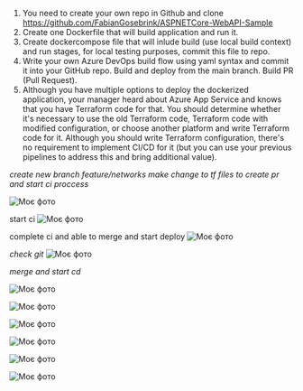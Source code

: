 1) You need to create your own repo in Github and clone https://github.com/FabianGosebrink/ASPNETCore-WebAPI-Sample
2) Create one Dockerfile that will build application and run it. 
3) Create dockercompose file that will inlude build (use local build context) and run stages, for local testing purposes, commit this file to repo. 
4) Write your own Azure DevOps build flow using yaml syntax and commit it into your GitHub repo. Build and deploy from the main branch. Build PR (Pull Request). 
5) Although you have multiple options to deploy the dockerized application, your manager heard about Azure App Service and knows that you have Terraform code for that. You should determine whether it's necessary to use the old Terraform code, Terraform code with modified configuration, or choose another platform and write Terraform code for it. Although you should write Terraform configuration, there's no requirement to implement CI/CD for it (but you can use your previous pipelines to address this and bring additional value).






*create new branch feature/networks*
*make change to tf files to create pr and start ci proccess*

![Моє фото](/images/addnet.png)

start ci
![Моє фото](/images/prandpp.png)

complete ci and able to merge and start deploy
![Моє фото](/images/cicompl.png)


*check git*
![Моє фото](/images/gitcompl.png)

*merge and start cd*

![Моє фото](/images/cdcompl.png)

![Моє фото](/images/depl.png)

![Моє фото](/images/deepcent.png)


![Моє фото](/images/get.png)

![Моє фото](/images/post.png)

![Моє фото](/images/id.png)
















